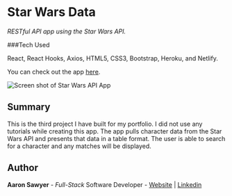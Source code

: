 # Star Wars Data

_RESTful API app using the Star Wars API._

###Tech Used

React, React Hooks, Axios, HTML5, CSS3, Bootstrap, Heroku, and Netlify.
 
You can check out the app [here](http://sw-data.aarondevon.com/).

![Screen shot of Star Wars API App](https://ch3302files.storage.live.com/y4mvQRRfLYNxY2eHIpGHRntyKp6HeLjLKcVTsmQv-QmRR_0jxLqqvVVB7eIow-BAAOByg0iqEcrc1fwr8t4UgfwVyPh1R5SUDUkw7Q1eTGnczDa9sacbbElkg-CX2D7M4e0bByaC3zW113bfsK4sGsBmt4zRhIi6cJ1AnehFXt55BMv3UEuToLGfRXJ53zK28Q3?width=815&height=711&cropmode=none)

## Summary
This is the third project I have built for my portfolio. I did not use any tutorials while creating this app.
The app pulls character data from the Star Wars API and presents that data in a table format. The user is able to search for a character and any matches will be displayed.


## Author
**Aaron Sawyer** - *Full-Stack* Software Developer - [Website](https://www.aarondevon.com/) | [Linkedin](https://www.linkedin.com/in/aarondsawyer/)
